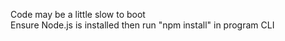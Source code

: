 Code may be a little slow to boot <br />
Ensure Node.js is installed then run "npm install" in program CLI
